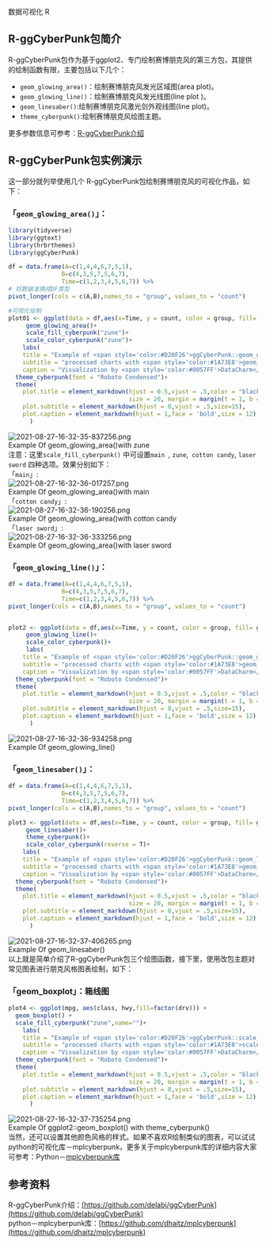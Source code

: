 数据可视化 R
<a name="JzD9G"></a>
## R-ggCyberPunk包简介
R-ggCyberPunk包作为基于ggplot2、专门绘制赛博朋克风的第三方包，其提供的绘制函数有限，主要包括以下几个：

- `geom_glowing_area()`：绘制赛博朋克风发光区域图(area plot)。
- `geom_glowing_line()`：绘制赛博朋克风发光线图(line plot )。
- `geom_linesaber()`:绘制赛博朋克风激光剑外观线图(line plot)。
- `theme_cyberpunk()`:绘制赛博朋克风绘图主题。

更多参数信息可参考：[R-ggCyberPunk介绍](https://github.com/delabj/ggCyberPunk)
<a name="ofOmu"></a>
## R-ggCyberPunk包实例演示
这一部分就列举使用几个 R-ggCyberPunk包绘制赛博朋克风的可视化作品，如下：
<a name="V9KDq"></a>
### 「`geom_glowing_area()`」：
```r
library(tidyverse)
library(ggtext)
library(hrbrthemes)
library(ggCyberPunk)

df = data.frame(A=c(1,4,4,6,7,5,1),
               B=c(4,3,5,7,5,6,7),
               Time=c(1,2,3,4,5,6,7)) %>%
# 将数据准换成DF类型
pivot_longer(cols = c(A,B),names_to = "group", values_to = "count")

#可视化绘制
plot01 <- ggplot(data = df,aes(x=Time, y = count, color = group, fill= group))+
     geom_glowing_area()+
     scale_fill_cyberpunk("zune")+
     scale_color_cyberpunk("zune")+
    labs(
    title = "Example of <span style='color:#D20F26'>ggCyberPunk::geom_glowing_area function</span>",
    subtitle = "processed charts with <span style='color:#1A73E8'>geom_glowing_area()</span>",
    caption = "Visualization by <span style='color:#0057FF'>DataCharm</span>") +
  theme_cyberpunk(font = "Roboto Condensed")+
  theme(
    plot.title = element_markdown(hjust = 0.5,vjust = .5,color = "black",
                                  size = 20, margin = margin(t = 1, b = 12)),
    plot.subtitle = element_markdown(hjust = 0,vjust = .5,size=15),
    plot.caption = element_markdown(hjust = 1,face = 'bold',size = 12)
      )
```
![2021-08-27-16-32-35-837256.png](https://cdn.nlark.com/yuque/0/2021/png/396745/1630053465059-d6fe6013-3253-46c0-9fad-e86f895a76e2.png#clientId=u65dd1664-666a-4&from=ui&id=u37e1b6c1&originHeight=810&originWidth=1080&originalType=binary&ratio=1&size=129306&status=done&style=none&taskId=uddd0ab8b-b6aa-499b-9e79-364364fed9c)<br />Example Of geom_glowing_area()with zune<br />注意：这里`scale_fill_cyberpunk()` 中可设置`main `, `zune`,` cotton candy`, `laser sword` 四种选项。效果分别如下：<br />「`main`」:<br />![2021-08-27-16-32-36-017257.png](https://cdn.nlark.com/yuque/0/2021/png/396745/1630053464956-0a9861c0-af7c-41ca-9764-434d1aaa3110.png#clientId=u65dd1664-666a-4&from=ui&id=gD9a9&originHeight=810&originWidth=1080&originalType=binary&ratio=1&size=135725&status=done&style=none&taskId=ud7a7a978-a4aa-4ce0-b1fa-1db2f666baf)<br />Example Of geom_glowing_area()with main<br />「`cotton candy`」:<br />![2021-08-27-16-32-36-190256.png](https://cdn.nlark.com/yuque/0/2021/png/396745/1630053464970-d0bd6cca-77ed-4563-a12a-fa119e1f09b3.png#clientId=u65dd1664-666a-4&from=ui&id=lZglz&originHeight=810&originWidth=1080&originalType=binary&ratio=1&size=135450&status=done&style=none&taskId=u6ac74943-61b2-4e26-b8b1-e190c68a972)<br />Example Of geom_glowing_area()with cotton candy<br />「`laser sword`」:<br />![2021-08-27-16-32-36-333256.png](https://cdn.nlark.com/yuque/0/2021/png/396745/1630053485007-e672c163-b3a8-4167-8423-985116a37079.png#clientId=u65dd1664-666a-4&from=ui&id=u4a77daa1&originHeight=810&originWidth=1080&originalType=binary&ratio=1&size=133457&status=done&style=none&taskId=uc7a9f31c-fd33-435b-b637-62a3bccfccb)<br />Example Of geom_glowing_area()with laser sword
<a name="FD1WE"></a>
### 「`geom_glowing_line()`」：
```r
df = data.frame(A=c(1,4,4,6,7,5,1),
               B=c(4,3,5,7,5,6,7),
               Time=c(1,2,3,4,5,6,7)) %>%
pivot_longer(cols = c(A,B),names_to = "group", values_to = "count")


plot2 <- ggplot(data = df,aes(x=Time, y = count, color = group, fill= group))+
     geom_glowing_line()+
     scale_color_cyberpunk()+
     labs(
    title = "Example of <span style='color:#D20F26'>ggCyberPunk::geom_glowing_line function</span>",
    subtitle = "processed charts with <span style='color:#1A73E8'>geom_glowing_line()</span>",
    caption = "Visualization by <span style='color:#0057FF'>DataCharm</span>") +
  theme_cyberpunk(font = "Roboto Condensed")+
  theme(
    plot.title = element_markdown(hjust = 0.5,vjust = .5,color = "black",
                                  size = 20, margin = margin(t = 1, b = 12)),
    plot.subtitle = element_markdown(hjust = 0,vjust = .5,size=15),
    plot.caption = element_markdown(hjust = 1,face = 'bold',size = 12)
      )
```
![2021-08-27-16-32-36-934258.png](https://cdn.nlark.com/yuque/0/2021/png/396745/1630053494696-af6d6359-daab-4979-9fef-c838cea81c0d.png#clientId=u65dd1664-666a-4&from=ui&id=ub73bcf2e&originHeight=810&originWidth=1080&originalType=binary&ratio=1&size=125816&status=done&style=none&taskId=ufa6f9e61-1897-486b-9a6e-3cbfc8ca226)<br />Example Of geom_glowing_line()
<a name="swEwg"></a>
### 「`geom_linesaber()`」：
```r
df = data.frame(A=c(1,4,4,6,7,5,1),
               B=c(4,3,5,7,5,6,7),
               Time=c(1,2,3,4,5,6,7)) %>%
pivot_longer(cols = c(A,B),names_to = "group", values_to = "count")

plot3 <- ggplot(data = df,aes(x=Time, y = count, color = group, fill= group))+
     geom_linesaber()+
     theme_cyberpunk()+
     scale_color_cyberpunk(reverse = T)+
    labs(
    title = "Example of <span style='color:#D20F26'>ggCyberPunk::geom_linesaber function</span>",
    subtitle = "processed charts with <span style='color:#1A73E8'>geom_linesaber()</span>",
    caption = "Visualization by <span style='color:#0057FF'>DataCharm</span>") +
  theme_cyberpunk(font = "Roboto Condensed")+
  theme(
    plot.title = element_markdown(hjust = 0.5,vjust = .5,color = "black",
                                  size = 20, margin = margin(t = 1, b = 12)),
    plot.subtitle = element_markdown(hjust = 0,vjust = .5,size=15),
    plot.caption = element_markdown(hjust = 1,face = 'bold',size = 12)
      )
```
![2021-08-27-16-32-37-406265.png](https://cdn.nlark.com/yuque/0/2021/png/396745/1630053506414-c0fe3650-46f5-4835-9ef2-c12f0b5d96e5.png#clientId=u65dd1664-666a-4&from=ui&id=ucf21ba9a&originHeight=810&originWidth=1080&originalType=binary&ratio=1&size=130676&status=done&style=none&taskId=u963ec0dc-2635-42ad-88e9-3fc5bc24a98)<br />Example Of geom_linesaber()<br />以上就是简单介绍了R-ggCyberPunk包三个绘图函数，接下里，使用改包主题对常见图表进行朋克风格图表绘制，如下：
<a name="arDKl"></a>
### 「geom_boxplot」：箱线图
```r
plot4 <- ggplot(mpg, aes(class, hwy,fill=factor(drv))) + 
  geom_boxplot() +
  scale_fill_cyberpunk("zune",name="")+
    labs(
    title = "Example of <span style='color:#D20F26'>ggCyberPunk::scale_fill_cyberpunk function</span>",
    subtitle = "processed charts with <span style='color:#1A73E8'>scale_fill_cyberpunk()</span>",
    caption = "Visualization by <span style='color:#0057FF'>DataCharm</span>") +
  theme_cyberpunk(font = "Roboto Condensed")+
  theme(
    plot.title = element_markdown(hjust = 0.5,vjust = .5,color = "black",
                                  size = 20, margin = margin(t = 1, b = 12)),
    plot.subtitle = element_markdown(hjust = 0,vjust = .5,size=15),
    plot.caption = element_markdown(hjust = 1,face = 'bold',size = 12)
      )
```
![2021-08-27-16-32-37-735254.png](https://cdn.nlark.com/yuque/0/2021/png/396745/1630053506405-3a8865ed-1365-46c4-8305-e6be22308021.png#clientId=u65dd1664-666a-4&from=ui&id=aAGDg&originHeight=810&originWidth=1080&originalType=binary&ratio=1&size=64677&status=done&style=none&taskId=ud95355be-9f53-4ece-993e-a4bd58736ff)<br />Example Of ggplot2::geom_boxplot() with theme_cyberpunk()<br />当然，还可以设置其他颜色风格的样式。如果不喜欢R绘制类似的图表，可以试试python的可视化库－mplcyberpunk，更多关于mplcyberpunk库的详细内容大家可参考：Python－[mplcyberpunk库](https://github.com/dhaitz/mplcyberpunk)
<a name="US5Fo"></a>
## 参考资料
R-ggCyberPunk介绍：[https://github.com/delabj/ggCyberPunk](https://github.com/delabj/ggCyberPunk)<br />python－mplcyberpunk库：[https://github.com/dhaitz/mplcyberpunk](https://github.com/dhaitz/mplcyberpunk)

